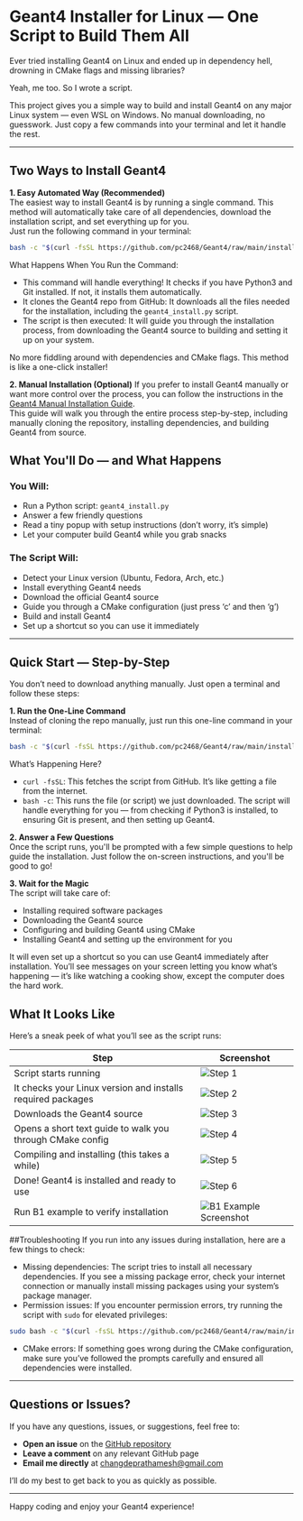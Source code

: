 # Geant4 Installer for Linux — One Script to Build Them All

Ever tried installing Geant4 on Linux and ended up in dependency hell, drowning in CMake flags and missing libraries?

Yeah, me too. So I wrote a script.

This project gives you a simple way to build and install Geant4 on any major Linux system — even WSL on Windows. No manual downloading, no guesswork. Just copy a few commands into your terminal and let it handle the rest.

---
## Two Ways to Install Geant4
**1. Easy Automated Way (Recommended)**  
The easiest way to install Geant4 is by running a single command. This method will automatically take care of all dependencies, download the installation script, and set everything up for you.  
Just run the following command in your terminal:
```bash
bash -c "$(curl -fsSL https://github.com/pc2468/Geant4/raw/main/install_geant4.sh)"
```
What Happens When You Run the Command:
- This command will handle everything! It checks if you have Python3 and Git installed. If not, it installs them automatically.
- It clones the Geant4 repo from GitHub: It downloads all the files needed for the installation, including the `geant4_install.py` script.
- The script is then executed: It will guide you through the installation process, from downloading the Geant4 source to building and setting it up on your system.

No more fiddling around with dependencies and CMake flags. This method is like a one-click installer!

**2. Manual Installation (Optional)**
If you prefer to install Geant4 manually or want more control over the process, you can follow the instructions in the [Geant4 Manual Installation Guide](https://github.com/pc2468/Geant4/raw/main/geant4_manual_install.pdf).  
This guide will walk you through the entire process step-by-step, including manually cloning the repository, installing dependencies, and building Geant4 from source.

## What You'll Do — and What Happens

### You Will:
- Run a Python script: `geant4_install.py`
- Answer a few friendly questions
- Read a tiny popup with setup instructions (don’t worry, it’s simple)
- Let your computer build Geant4 while you grab snacks

### The Script Will:
- Detect your Linux version (Ubuntu, Fedora, Arch, etc.)
- Install everything Geant4 needs
- Download the official Geant4 source
- Guide you through a CMake configuration (just press ‘c’ and then ‘g’)
- Build and install Geant4
- Set up a shortcut so you can use it immediately

---

## Quick Start — Step-by-Step

You don’t need to download anything manually. Just open a terminal and follow these steps:  

**1. Run the One-Line Command**  
Instead of cloning the repo manually, just run this one-line command in your terminal:
```bash
bash -c "$(curl -fsSL https://github.com/pc2468/Geant4/raw/main/install_geant4.sh)"
```
What’s Happening Here?
- `curl -fsSL`: This fetches the script from GitHub. It’s like getting a file from the internet.
-  `bash -c`: This runs the file (or script) we just downloaded.
The script will handle everything for you — from checking if Python3 is installed, to ensuring Git is present, and then setting up Geant4.

**2. Answer a Few Questions**  
Once the script runs, you'll be prompted with a few simple questions to help guide the installation. Just follow the on-screen instructions, and you'll be good to go!

**3. Wait for the Magic**  
The script will take care of:
- Installing required software packages
- Downloading the Geant4 source
- Configuring and building Geant4 using CMake
- Installing Geant4 and setting up the environment for you  

It will even set up a shortcut so you can use Geant4 immediately after installation. You’ll see messages on your screen letting you know what’s happening — it’s like watching a cooking show, except the computer does the hard work.

## What It Looks Like

Here’s a sneak peek of what you’ll see as the script runs:

| Step | Screenshot |
|------|------------|
| Script starts running | ![Step 1](screenshots/step1.png) |
| It checks your Linux version and installs required packages | ![Step 2](screenshots/step2.png) |
| Downloads the Geant4 source | ![Step 3](screenshots/step3.png) |
| Opens a short text guide to walk you through CMake config | ![Step 4](screenshots/step4.png) |
| Compiling and installing (this takes a while) | ![Step 5](screenshots/step5.png) |
| Done! Geant4 is installed and ready to use | ![Step 6](screenshots/step6.png) |
| Run B1 example to verify installation | ![B1 Example Screenshot](screenshots/b1_example.png) |

##Troubleshooting
If you run into any issues during installation, here are a few things to check:
- Missing dependencies: The script tries to install all necessary dependencies. If you see a missing package error, check your internet connection or manually install missing packages using your system’s package manager.
- Permission issues: If you encounter permission errors, try running the script with `sudo` for elevated privileges:
```bash
sudo bash -c "$(curl -fsSL https://github.com/pc2468/Geant4/raw/main/install_geant4.sh)"
```
- CMake errors: If something goes wrong during the CMake configuration, make sure you’ve followed the prompts carefully and ensured all dependencies were installed.

---

## Questions or Issues?

If you have any questions, issues, or suggestions, feel free to:

- **Open an issue** on the [GitHub repository](https://github.com/pc2468/Geant4/issues)
- **Leave a comment** on any relevant GitHub page
- **Email me directly** at [changdeprathamesh@gmail.com](mailto:changdeprathamesh@gmail.com)

I’ll do my best to get back to you as quickly as possible.

---

Happy coding and enjoy your Geant4 experience!
